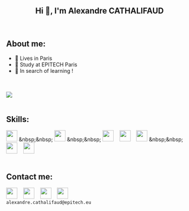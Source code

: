 <h2 align="center"> Hi 👋, I'm Alexandre CATHALIFAUD</h2>

<br>

## About me:
- 📌 Lives in Paris
- 🏫 Study at EPITECH Paris
- 🔎 In search of learning !

<br>
<br>

<a href="https://github.com/anuraghazra/github-readme-stats?count_private=true">
  <img align="center" src="https://github-readme-stats.vercel.app/api?username=ChoKssa&show_icons=true&theme=radical" />
</a>  

<br>
<br>

## Skills:
  [<img width="30px" src="https://cdn.jsdelivr.net/gh/devicons/devicon/icons/c/c-original.svg" />](https://en.wikipedia.org/wiki/C_(programming_language))
  &nbsp;&nbsp;
  [<img width="30px" src="https://cdn.jsdelivr.net/gh/devicons/devicon/icons/python/python-original.svg" />](https://en.wikipedia.org/wiki/Python_(programming_language))
  &nbsp;&nbsp;
  [<img width="30px" src="https://cdn.jsdelivr.net/gh/devicons/devicon/icons/html5/html5-original.svg" />](https://en.wikipedia.org/wiki/HTML5)
  &nbsp;&nbsp;
  [<img width="30px" src="https://cdn.jsdelivr.net/gh/devicons/devicon/icons/css3/css3-original.svg" />](https://en.wikipedia.org/wiki/CSS)
  &nbsp;&nbsp;
  [<img width="30px" src="https://cdn.jsdelivr.net/gh/devicons/devicon/icons/bash/bash-original.svg"/>](https://en.wikipedia.org/wiki/Bash_(Unix_shell))
  &nbsp;&nbsp;
  [<img width="30px" src="https://cdn.jsdelivr.net/gh/devicons/devicon/icons/git/git-plain.svg" />](https://en.wikipedia.org/wiki/Git)
  &nbsp;&nbsp;
  [<img width="30px" src="https://cdn.jsdelivr.net/gh/devicons/devicon/icons/docker/docker-original.svg" />](https://en.wikipedia.org/wiki/Docker_(software))
<br>
<br>

## Contact me:

[<img width="30px" src="https://cdn-icons.flaticon.com/png/512/3536/premium/3536505.png?token=exp=1649880867~hmac=e703843301ca18678ba1c0e5cfc53825">](https://www.linkedin.com/in/alexandre-cathalifaud/)
&nbsp;&nbsp;
[<img width="30px" src="https://cdn-icons-png.flaticon.com/512/1384/1384063.png">](https://www.instagram.com/alex1093100)
&nbsp;&nbsp;
[<img width="30px" src="https://cdn-icons.flaticon.com/png/512/3670/premium/3670211.png?token=exp=1649881274~hmac=002fc0536f9fb82d4a65a76c6acfa45f">](https://twitter.com/ChoKssa)
&nbsp;&nbsp; 
[<img width="30px" src="https://cdn-icons.flaticon.com/png/512/3670/premium/3670157.png?token=exp=1649883033~hmac=8eeb739e21306871502ced3e0416d3b2">](https://discordapp.com/users/578652910640955422/)<br>
``` alexandre.cathalifaud@epitech.eu ```

